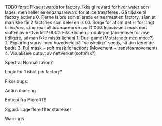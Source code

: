 TODO først:
	Fikse rewards for factory. Ikke gi reward for hver water som lages, men heller en engangsreward for at ice transferes
    . Gå tilbake til factory actions
	0. Fjerne is/ore som allerede er nærmest en factory, sånn at man ikke får 2 factories som deler en is
	00. Sørge for at om det er for langt til ice/ore, så er man alltids nærme en ice(?)
	000. Injecte unit mask mot slutten av nettverket?
    0000. Fikse lichen produksjon (annenhver tur mye tidligere, så man ikke mister lichen)
	1. Dual game (Motstander med mode?)	
	2. Exploring starts, med hovedvekt på "vanskelige" seeds, så den lærer de bedre
	3. Full mask + soft mask for actions (Movement + transfer/movement)
    4. Visualisere output av nettverket (softmax?)


Spectral Normalization?

Logic for 1 isbot per factory?


Fikse bugs: 


Action masking

Entropi fra MicroRTS

Sigurd: Lage flere filter størrelser

Warnings
